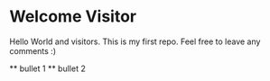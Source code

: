 # Welcome Visitor
Hello World and visitors. This is my first repo. Feel free to leave any comments :)

** bullet 1
** bullet 2
